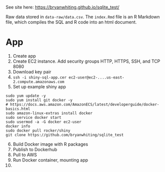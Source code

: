 See site here: https://bryanwhiting.github.io/sqlite_test/

Raw data stored in `data-raw/data.csv`. The `index.Rmd` file is an R Markdown file, which compiles the SQL and R code into an html document.

# App

1. Create app
2. Create EC2 instance. Add security groups HTTP, HTTPS, SSH, and TCP 8080
3. Download key pair
4. `ssh -i shiny-sql-app.cer ec2-user@ec2-....us-east-2.compute.amazonaws.com`
5. Set up example shiny app

```
sudo yum update -y
sudo yum install git docker -y
# https://docs.aws.amazon.com/AmazonECS/latest/developerguide/docker-basics.html
sudo amazon-linux-extras install docker
sudo service docker start
sudo usermod -a -G docker ec2-user
docker info
sudo docker pull rocker/shiny
git clone https://github.com/bryanwhiting/sqlite_test
```

6. Build Docker image with R packages
7. Publish to Dockerhub
8. Pull to AWS
9. Run Docker container, mounting app
10. 
